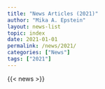 ```yaml
---
title: "News Articles (2021)"
author: "Mika A. Epstein"
layout: news-list
topic: index
date: 2021-01-01
permalink: /news/2021/
categories: ["News"]
tags: ["2021"]
---
```


{{< news >}}
